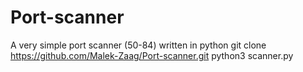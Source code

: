 # Port-scanner
A very simple port scanner (50-84) written in python
git clone https://github.com/Malek-Zaag/Port-scanner.git
python3 scanner.py
